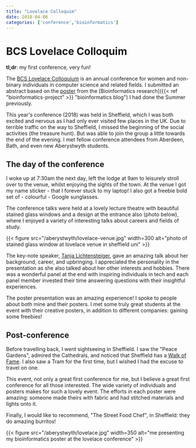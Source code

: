 ```yaml
---
title: "Lovelace Colloquim"
date: 2018-04-06
categories: ['conference','bioinformatics']
---
```


# BCS Lovelace Colloquim

**tl;dr**: my first conference, very fun!

The [BCS Lovelace Colloquium](https://bcswomenlovelace.bcs.org/ "BCS Lovelace Colloquium") is an annual conference for women and non-binary individuals in computer science and related fields.
I submitted an abstract based on the [poster](https://github.com/sap218/misc/blob/master/bioinformatics_poster.pdf "my bioinformatics poster") from the [Bioinformatics research]({{< ref "bioinformatics-project" >}} "bioinformatics blog") I had done the Summer previously.

This year's conference (2018) was held in Sheffield, which I was both excited and nervous as I had only ever visited few places in the UK.
Due to terrible traffic on the way to Sheffield, I missed the beginning of the social activities (the treasure hunt). But was able to join the group a little towards the end of the evening.
I met fellow conference attendees from Aberdeen, Bath, and even new Aberystwyth students.

## The day of the conference

I woke up at 7:30am the next day, left the lodge at 9am to leisurely stroll over to the venue, whilst enjoying the sights of the town.
At the venue I got my name sticker - that I forever stuck to my laptop! I also got a freebie bold set of - colourful - Google sunglasses.

The conference talks were held at a lovely lecture theatre with beautiful stained glass windows and a design at the entrance also (photo below), where I enjoyed a variety of interesting talks about careers and fields of study.

{{< figure src="/aberystwyth/lovelace-venue.jpg" width=300 alt="photo of stained glass window at lovelace venue in sheffield uni" >}}

The key-note speaker, [Tanja Lichtensteiger](https://twitter.com/grappleshark "Lovelace key-note Tanja Lichtensteiger"), gave an amazing talk about her background, career, and upbringing. I appreciated the personality in the presentation as she also talked about her other interests and hobbies.
There was a wonderful panel at the end with inspiring individuals in tech and each panel member invested their time answering questions with their insightful experiences.

The poster presentation was an amazing experience! I spoke to people about both mine and their posters.
I met some truly great students at the event with their creative posters, in addition to different companies: gaining some freebies!

<!--A [photo album](https://www.flickr.com/photos/handee/sets/72157695301730515/) was curated-->

## Post-conference

Before travelling back, I went sightseeing in Sheffield. I saw the "Peace Gardens", admired the Cathedrals, and noticed that Sheffield has a [Walk of Fame](https://twitter.com/sap218/status/979465936976662536 "my picture of Sheffield's Walk of Fame"). I also saw a Tram for the first time, but I wished I had the excuse to travel on one.

This event, not only a great first conference for me, but I believe a great first conference for all those interested.
The wide variety of individuals and posters makes for such a lovely event. The efforts in each poster were amazing: someone made theirs with fabric and had stitched materials and lights onto it.

Finally, I would like to recommend, "The Street Food Chef", in Sheffield: they do amazing burritos!

{{< figure src="/aberystwyth/lovelace.jpg" width=350 alt="me presenting my bioinformatics poster at the lovelace conference" >}}